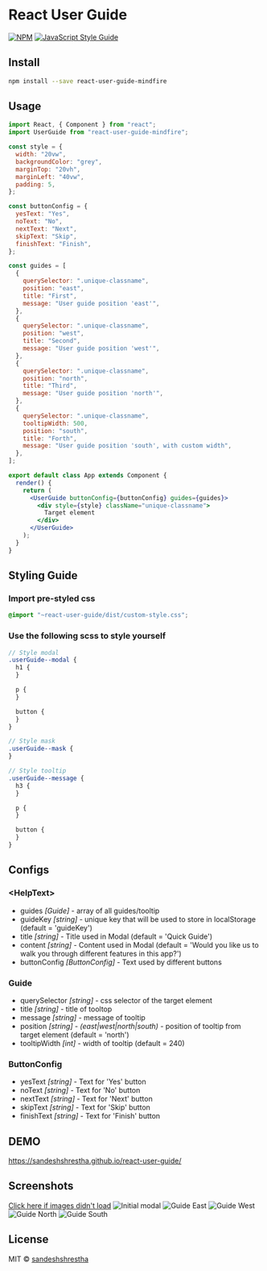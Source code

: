 # React User Guide

[![NPM](https://img.shields.io/npm/v/react-user-guide.svg)](https://www.npmjs.com/package/react-user-guide) [![JavaScript Style Guide](https://img.shields.io/badge/code_style-standard-brightgreen.svg)](https://standardjs.com)

## Install

```bash
npm install --save react-user-guide-mindfire
```

## Usage

```jsx
import React, { Component } from "react";
import UserGuide from "react-user-guide-mindfire";

const style = {
  width: "20vw",
  backgroundColor: "grey",
  marginTop: "20vh",
  marginLeft: "40vw",
  padding: 5,
};

const buttonConfig = {
  yesText: "Yes",
  noText: "No",
  nextText: "Next",
  skipText: "Skip",
  finishText: "Finish",
};

const guides = [
  {
    querySelector: ".unique-classname",
    position: "east",
    title: "First",
    message: "User guide position 'east'",
  },
  {
    querySelector: ".unique-classname",
    position: "west",
    title: "Second",
    message: "User guide position 'west'",
  },
  {
    querySelector: ".unique-classname",
    position: "north",
    title: "Third",
    message: "User guide position 'north'",
  },
  {
    querySelector: ".unique-classname",
    tooltipWidth: 500,
    position: "south",
    title: "Forth",
    message: "User guide position 'south', with custom width",
  },
];

export default class App extends Component {
  render() {
    return (
      <UserGuide buttonConfig={buttonConfig} guides={guides}>
        <div style={style} className="unique-classname">
          Target element
        </div>
      </UserGuide>
    );
  }
}
```

## Styling Guide

### Import pre-styled css

```css
@import "~react-user-guide/dist/custom-style.css";
```

### Use the following scss to style yourself

```scss
// Style modal
.userGuide--modal {
  h1 {
  }

  p {
  }

  button {
  }
}

// Style mask
.userGuide--mask {
}

// Style tooltip
.userGuide--message {
  h3 {
  }

  p {
  }

  button {
  }
}
```

## Configs

### &lt;HelpText&gt;

- guides _[Guide]_ - array of all guides/tooltip
- guideKey _[string]_ - unique key that will be used to store in localStorage (default = 'guideKey')
- title _[string]_ - Title used in Modal (default = 'Quick Guide')
- content _[string]_ - Content used in Modal (default = 'Would you like us to walk you through different features in this app?')
- buttonConfig _[ButtonConfig]_ - Text used by different buttons

### Guide

- querySelector _[string]_ - css selector of the target element
- title _[string]_ - title of tooltop
- message _[string]_ - message of tooltip
- position _[string]_ - _(east|west|north|south)_ - position of tooltip from target element (default = 'north')
- tooltipWidth _[int]_ - width of tooltip (default = 240)

### ButtonConfig

- yesText _[string]_ - Text for 'Yes' button
- noText _[string]_ - Text for 'No' button
- nextText _[string]_ - Text for 'Next' button
- skipText _[string]_ - Text for 'Skip' button
- finishText _[string]_ - Text for 'Finish' button

## DEMO

https://sandeshshrestha.github.io/react-user-guide/

## Screenshots

[Click here if images didn't load](https://github.com/sandeshshrestha/React-User-Guide#screenshots)
![Initial modal](https://github.com/sandeshshrestha/React-User-Guide/blob/master/screenshots/initial-modal.png)
![Guide East](https://github.com/sandeshshrestha/React-User-Guide/blob/master/screenshots/guide-east.png)
![Guide West](https://github.com/sandeshshrestha/React-User-Guide/blob/master/screenshots/guide-west.png)
![Guide North](https://github.com/sandeshshrestha/React-User-Guide/blob/master/screenshots/guide-north.png)
![Guide South](https://github.com/sandeshshrestha/React-User-Guide/blob/master/screenshots/guide-south.png)

## License

MIT © [sandeshshrestha](https://github.com/sandeshshrestha)
